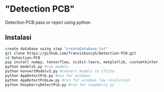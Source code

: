 <h1>"Detection PCB"</h1>

<p>Detection PCB pass or reject using python</p>



## Instalasi
```bash
create database using step "createDatabase.txt"
git clone https://github.com/fransiskuscyh/Detection-PCB.git
cd Detection-PCB
pip install numpy, tensorflow, scikit-learn, matplotlib, customtkinter, tkinter, mysql-connector-python
python modelv5.py #run models
python konvertModelv3.py #convert models to tflite
python AppDetectPcb.py #run for windows
python AppDetectPcbLow.py #run for windows low resolution
python RaspberryDetectPcb.py #run for raspberry pi
